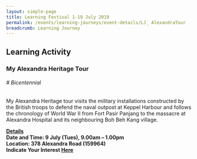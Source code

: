 ```yaml
---
layout: simple-page
title: Learning Festival 1-19 July 2019
permalink: /events/learning-journeys/event-details/LJ_ AlexandraTour
breadcrumb: Learning Journey
---
```


## Learning Activity
### My Alexandra Heritage Tour

###### _# Bicentennial_ 

My Alexandra Heritage tour visits the military installations constructed by the British troops to defend the naval outpost at Keppel Harbour and follows the chronology of World War II from Fort Pasir Panjang to the massacre at Alexandra Hospital and its neighbouring Boh Beh Kang village.

<b><u>Details</u><br>
**Date and Time: 9 July (Tues), 9.00am – 1.00pm** <br>
**Location: 378 Alexandra Road (159964)** <br>
**Indicate Your Interest [Here](https://www.eventbrite.sg/e/my-alexandra-heritage-tour-tickets-63638171484)** 

